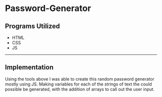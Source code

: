 # Password-Generator
## Programs Utilized 
* HTML
* CSS
* JS
***
## Implementation
Using the tools above I was able to create  this random password generator mostly using JS. Making variables for each of the strings of text the could possible be generated, with the addition of arrays to call out the user input. 
